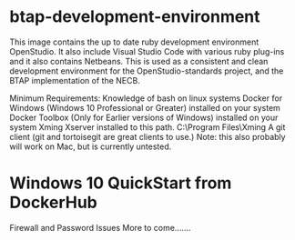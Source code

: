 # btap-development-environment

This image contains the up to date ruby development environment OpenStudio. It also include Visual Studio Code with various ruby plug-ins and it also contains Netbeans. This is used as a consistent and clean development environment for the OpenStudio-standards project, and the BTAP implementation of the NECB.

Minimum Requirements:
Knowledge of bash on linux systems
Docker for Windows (Windows 10 Professional or Greater) installed on your system
Docker Toolbox (Only for Earlier versions of Windows) installed on your system
Xming Xserver installed to this path.  C:\Program Files\Xming
A git client (git and tortoisegit are great clients to use.)
Note: this also probably will work on Mac, but is currently untested.

# Windows 10 QuickStart from DockerHub
Firewall and Password Issues
More to come.......
